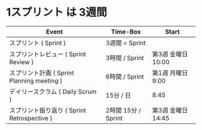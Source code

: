 # 1スプリント は 3週間

 | Event | Time-Box | Start |
 ----|----|----
 | スプリント ( Sprint )   |  3週間 = Sprint  | |
 | スプリントレビュー ( Sprint Review )  | 3時間 / Sprint|  第3週 金曜日 10:00 <!--- ここを変更 ---> |
 | スプリント計画 ( Sprint Planning meeting  )  | 6時間 / Sprint| 第1週 月曜日 9:00 <!--- ここを変更 ---> |
 | デイリースクラム ( Daily Scrum ) | 15分 / 日| 8:45 <!--- ここを変更 ---> |
 | スプリント振り返り ( Sprint Retrospective )  | 2時間 15分 / Sprint| 第3週 金曜日 14:45 <!--- ここを変更 ---> |
